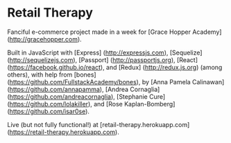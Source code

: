 # Retail Therapy

Fanciful e-commerce project made in a week for [Grace Hopper Academy] (http://gracehopper.com).

Built in JavaScript with [Express] (http://expressjs.com), [Sequelize] (http://sequelizejs.com), [Passport] (http://passportjs.org), [React] (https://facebook.github.io/react), and [Redux] (http://redux.js.org) (among others), with help from [bones] (https://github.com/FullstackAcademy/bones), by [Anna Pamela Calinawan] (https://github.com/annapamma), [Andrea Cornaglia] (https://github.com/andreacornaglia), [Stephanie Cure] (https://github.com/lolakiller), and [Rose Kaplan-Bomberg] (https://github.com/isar0se).

Live (but not fully functional!) at [retail-therapy.herokuapp.com] (https://retail-therapy.herokuapp.com).
